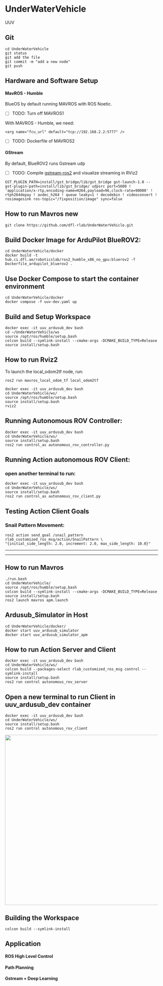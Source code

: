 # UnderWaterVehicle
UUV
## Git
```
cd UnderWaterVehicle
git status
git add the file
git commit -m "add a new node"
git push
```
## Hardware and Software Setup

#### MavROS - Humble
BlueOS by default running MAVROS with ROS Noetic.
- [ ] TODO: Turn off MAVROS1

With MAVROS - Humble, we need:
```
<arg name="fcu_url" default="tcp://192.168.2.2:5777" />
```
- [ ] TODO: Dockerfile of MAVROS2

#### GStream
By default, BlueROV2 runs Gstream udp
- [ ] TODO: Compile [gstream-ros2](https://github.com/BrettRD/ros-gst-bridge) and visualize streaming in RViz2
```
GST_PLUGIN_PATH=install/gst_bridge/lib/gst_bridge gst-launch-1.0 --gst-plugin-path=install/lib/gst_bridge/ udpsrc port=5600 ! 'application/x-rtp,encoding-name=H264,payload=96,clock-rate=90000' ! rtph264depay ! avdec_h264 ! queue leaky=1 ! decodebin ! videoconvert ! rosimagesink ros-topic="/fixposition/image" sync=false
```

## How to run Mavros new 
```
git clone https://github.com/dfl-rlab/UnderWaterVehicle.git
```
## Build Docker Image for ArduPilot BlueROV2: 
```
cd UnderWaterVehicle/docker
docker build -t hub.ci.dfl.ae/roboticslab/ros2_humble_x86_no_gpu:bluerov2 -f Dockerfile_ardupilot_bluerov2 .
```
## Use Docker Compose to start the container environment
```
cd UnderWaterVehicle/docker
docker compose -f uuv-dev.yaml up
```
## Build and Setup Workspace
```
docker exec -it uuv_ardusub_dev bash
cd ~/UnderWaterVehicle/ws
source /opt/ros/humble/setup.bash
colcon build --symlink-install --cmake-args -DCMAKE_BUILD_TYPE=Release
source install/setup.bash 
```
## How to run Rviz2 
To launch the local_odom2tf node, run:
```
ros2 run mavros_local_odom_tf local_odom2tf 
```
```
docker exec -it uuv_ardusub_dev bash
cd UnderWaterVehicle/ws/
source /opt/ros/humble/setup.bash
source install/setup.bash 
rviz2
```
## Running Autonomous ROV Controller:
```
docker exec -it uuv_ardusub_dev bash
cd UnderWaterVehicle/ws/
source install/setup.bash
ros2 run control_as autonomous_rov_controller.py
```
## Running Action autonomous ROV Client:
### open another terminal to run:
```
docker exec -it uuv_ardusub_dev bash
cd UnderWaterVehicle/ws/
source install/setup.bash
ros2 run control_as autonomous_rov_client.py
```
## Testing Action Client Goals 
### Snail Pattern Movement:
```
ros2 action send_goal /snail_pattern rlab_customized_ros_msg/action/SnailPattern \
"{initial_side_length: 2.0, increment: 2.0, max_side_length: 10.0}"
```

--------------------------------------------------------------------
--------------------------------------------------------------------
## How to run Mavros 
```
./run.bash
cd UnderWaterVehicle/
source /opt/ros/humble/setup.bash
colcon build --symlink-install --cmake-args -DCMAKE_BUILD_TYPE=Release
source install/setup.bash 
ros2 launch mavros apm.launch
```
## Ardusub_Simulator in Host
```
cd UnderWaterVehicle/docker/
docker start uuv_ardusub_simulator
docker start uuv_ardusub_simulator_apm
```
## How to run Action Server and Client
```
docker exec -it uuv_ardusub_dev bash
cd UnderWaterVehicle/ws/
colcon build --packages-select rlab_customized_ros_msg control --symlink-install
source install/setup.bash
ros2 run control autonomous_rov_server
```
## Open a new terminal to run Client in uuv_ardusub_dev container 
```
docker exec -it uuv_ardusub_dev bash
cd UnderWaterVehicle/ws/
source install/setup.bash
ros2 run control autonomous_rov_client
```
<p align='center'>
    <img src="https://github.com/dfl-rlab/documentation_materials/blob/master/uuv/uuv_snail.png" width="780" height="560"/>
</p>

## Building the Workspace
```
colcon build --symlink-install
```
## Application
#### ROS High Level Control
#### Path Planning
#### Gstream + Deep Learning
